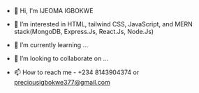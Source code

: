 - 👋 Hi, I’m IJEOMA IGBOKWE
  
- 👀 I’m interested in HTML, tailwind CSS, JavaScript, and MERN stack(MongoDB, Express.Js, React.Js, Node.Js)
  
- 🌱 I’m currently learning ...
- 💞️ I’m looking to collaborate on ...

- 📫 How to reach me - +234 8143904374
  or preciousigbokwe377@gmail.com

